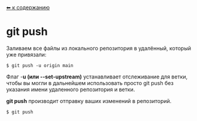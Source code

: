 [⬅ к содержанию](./readme.md)

# git push

Заливаем все файлы из локального репозитория в удалённый, который
уже привязали:

```bash=
$ git push -u origin main
```

Флаг -**u (или --set-upstream)** устанавливает отслеживание для ветки, чтобы вы могли в дальнейшем использовать просто git push без указания имени удаленного репозитория и ветки.

**git push** производит отправку ваших изменений в репозиторий.

```bash=
$ git push
```